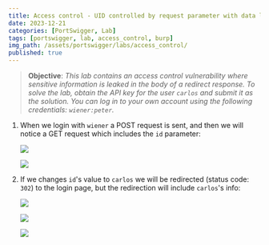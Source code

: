 ```yaml
---
title: Access control - UID controlled by request parameter with data leakage in redirect
date: 2023-12-21
categories: [PortSwigger, Lab]
tags: [portswigger, lab, access_control, burp]
img_path: /assets/portswigger/labs/access_control/
published: true
---
```


> **Objective**: _This lab contains an access control vulnerability where sensitive information is leaked in the body of a redirect response. To solve the lab, obtain the API key for the user `carlos` and submit it as the solution. You can log in to your own account using the following credentials: `wiener:peter`._

1. When we login with `wiener` a POST request is sent, and then we will notice a GET request which includes the `id` parameter:

    ![](lab3_wiener_login_burp.png)

    ![](lab3_wiener_login_response_burp.png)

2. If we changes `id`'s value to `carlos` we will be redirected (status code: `302`) to the login page, but the redirection will include `carlos`'s info:

    ![](lab3_carlos_login_response_burp.png)

    ![](lab3_carlos_redirect_burp.png)

    ![](lab3_solved.png)